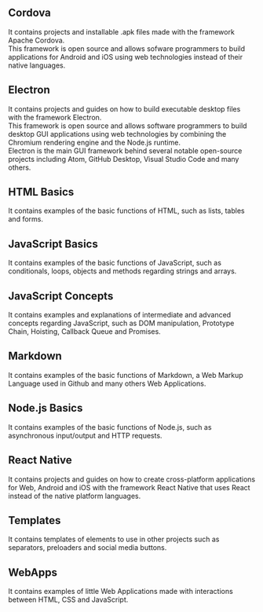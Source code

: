 ## Cordova
It contains projects and installable .apk files made with the framework Apache Cordova. <br>
This framework is open source and allows sofware programmers to build applications for Android and iOS using web technologies instead of their native languages.

## Electron
It contains projects and guides on how to build executable desktop files with the framework Electron.<br>
This framework is open source and allows software programmers to build desktop GUI applications using web technologies by combining the Chromium rendering engine and the Node.js runtime.<br>
Electron is the main GUI framework behind several notable open-source projects including Atom, GitHub Desktop, Visual Studio Code and many others.

## HTML Basics
It contains examples of the basic functions of HTML, such as lists, tables and forms.

## JavaScript Basics
It contains examples of the basic functions of JavaScript, such as conditionals, loops, objects and methods regarding strings and arrays.

## JavaScript Concepts 
It contains examples and explanations of intermediate and advanced concepts regarding JavaScript, such as DOM manipulation, Prototype Chain, Hoisting, Callback Queue and Promises.

## Markdown
It contains examples of the basic functions of Markdown, a Web Markup Language used in Github and many others Web Applications.

## Node.js Basics
It contains examples of the basic functions of Node.js, such as asynchronous input/output and HTTP requests.

## React Native
It contains projects and guides on how to create cross-platform applications for Web, Android and iOS with the framework React Native that uses React instead of the native platform languages.

## Templates
It contains templates of elements to use in other projects such as separators, preloaders and social media buttons.

## WebApps
It contains examples of little Web Applications made with interactions between HTML, CSS and JavaScript.
